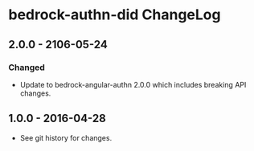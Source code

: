 # bedrock-authn-did ChangeLog

## 2.0.0 - 2106-05-24

### Changed
- Update to bedrock-angular-authn 2.0.0 which includes breaking API changes.

## 1.0.0 - 2016-04-28

- See git history for changes.
